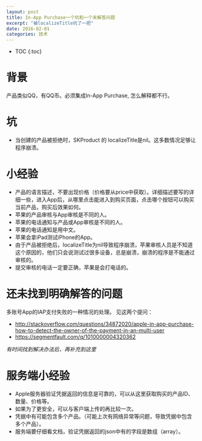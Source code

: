 ```yaml
---
layout: post
title: In-App Purchase一个坑和一个未解答问题
excerpt: "被localizeTitle坑了一把"
date: 2016-02-01
categories: 技术
---
```



* TOC
{:toc}

# 背景

产品类似QQ，有QQ币。必须集成In-App Purchase, 怎么解释都不行。

# 坑

- 当创建的产品被拒绝时，SKProduct 的 localizeTitle是nil。这多数情况足够让程序崩溃。

# 小经验

- 产品的语言描述，不要出现价格（价格要从price中获取）。详细描述要写的详细一些，进入App后，从哪里点击能进入到购买页面，点击哪个按钮可以购买当前产品，购买后效果如何。
- 苹果的产品审核与App审核是不同的人。
- 苹果的电话通知与产品或App审核是不同的人。
- 苹果的电话通知是用中文。
- 苹果会拿iPad测试iPhone的App。
- 由于产品被拒绝后，localizeTitle为nil导致程序崩溃，苹果审核人员是不知道这个原因的，他们只会说测试过很多设备，总是崩溃，崩溃的程序是不能通过审核的。
- 提交审核的电话一定要正确，苹果是会打电话的。

# 还未找到明确解答的问题

多账号App的IAP支付失败的一种情况的处理。
见这两个提问：

- http://stackoverflow.com/questions/34872020/apple-in-app-purchase-how-to-detect-the-owner-of-the-payment-in-an-multi-user
- https://segmentfault.com/q/1010000004320362

*有时间找到解决办法后，再补充到这里*

# 服务端小经验

- Apple服务器验证凭据返回的信息是可靠的，可以从这里获取购买的产品ID、数量、价格等。
- 如果为了更安全，可以与客户端上传的再比较一次。
- 凭据中有可能包含多个产品。（可能上次有网络异常等问题，导致凭据中包含多个产品）。
- 服务端要仔细看文档，验证凭据返回的json中有的字段是数组（array）。


